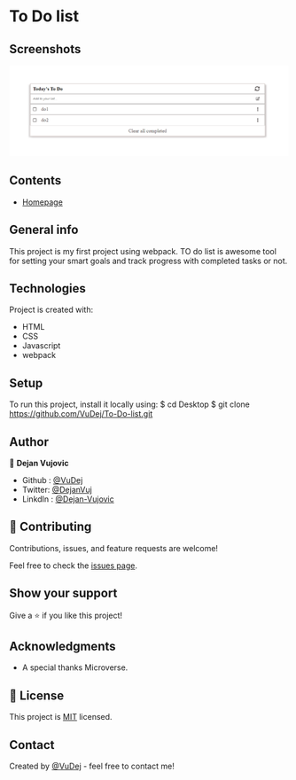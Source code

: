 # To Do list

<!-- Live preview [here](https://vudej.github.io/To-Do-list/) -->

## Screenshots
![Example screenshot](img/screenshot.PNG)

## Contents
* [Homepage](#homepage)

## General info
This project is my first project using webpack.
TO do list is awesome tool for setting your smart goals and track progress with completed tasks or not.
	
## Technologies
Project is created with:
* HTML
* CSS
* Javascript
* webpack

	
## Setup
To run this project, install it locally using:
$ cd Desktop
$ git clone https://github.com/VuDej/To-Do-list.git

## Author

👤 **Dejan Vujovic**

- Github : [@VuDej](https://github.com/VuDej)
- Twitter: [@DejanVuj](https://twitter.com/DejanVuj)
- LinkdIn : [@Dejan-Vujovic](https://www.linkedin.com/in/dejan-vujovic-5a0672225/)


## 🤝 Contributing

Contributions, issues, and feature requests are welcome!

Feel free to check the [issues page](https://github.com/VuDej/To-Do-list/issues/2).

## Show your support

Give a ⭐️ if you like this project!

## Acknowledgments

- A special thanks Microverse.

## 📝 License

This project is [MIT](LICENSE) licensed.

## Contact
Created by [@VuDej](https://github.com/VuDej) - feel free to contact me!

